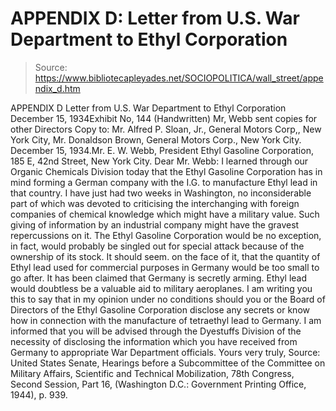 # APPENDIX D: Letter from U.S. War Department to Ethyl Corporation

> Source: https://www.bibliotecapleyades.net/SOCIOPOLITICA/wall_street/appendix_d.htm

APPENDIX D
Letter from U.S. War Department to Ethyl Corporation
December 15, 1934Exhibit No, 144
(Handwritten) Mr, Webb sent copies for other Directors
Copy to: Mr. Alfred P. Sloan, Jr., General Motors Corp,, New York City, Mr. Donaldson Brown, General Motors Corp., New York City.
December 15, 1934.Mr. E. W. Webb,
President Ethyl Gasoline Corporation, 185 E, 42nd Street, New York City. Dear Mr. Webb: I learned through our Organic Chemicals Division today that the Ethyl Gasoline Corporation has in mind forming a German company with the I.G. to manufacture Ethyl lead in that country.
I have just had two weeks in Washington, no inconsiderable part of which was devoted to criticising the interchanging with foreign companies of chemical knowledge which might have a military value. Such giving of information by an industrial company might have the gravest repercussions on it. The Ethyl Gasoline Corporation would be no exception, in fact, would probably be singled out for special attack because of the ownership of its stock.
It should seem. on the face of it, that the quantity of Ethyl lead used for commercial purposes in Germany would be too small to go after. It has been claimed that Germany is secretly arming. Ethyl lead would doubtless be a valuable aid to military aeroplanes.
I am writing you this to say that in my opinion under no conditions should you or the Board of Directors of the Ethyl Gasoline Corporation disclose any secrets or know how in connection with the manufacture of tetraethyl lead to Germany.
I am informed that you will be advised through the Dyestuffs Division of the necessity of disclosing the information which you have received from Germany to appropriate War Department officials.
Yours very truly,
Source: United States Senate, Hearings before a Subcommittee of the Committee on Military Affairs, Scientific and Technical Mobilization, 78th Congress, Second Session, Part 16, (Washington D.C.: Government Printing Office, 1944), p. 939.
